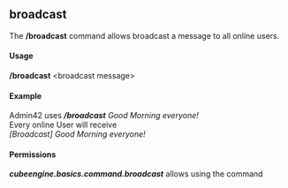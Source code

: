 ## broadcast ##
The **/broadcast** command allows broadcast a message to all online users.

#### Usage ####
**/broadcast** <broadcast message\>

#### Example ####
Admin42 uses ***/broadcast** Good Morning everyone!*  
Every online User will receive  
*[Broadcast] Good Morning everyone!*

#### Permissions ####
***cubeengine.basics.command.broadcast*** allows using the command